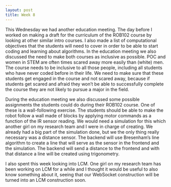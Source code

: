 ```yaml
---
layout: post
title: Week 8
---
```

This Wednesday we had another education meeting. The day before I worked on making a draft for the curriculum of the ROB102 course by looking at other similar intro courses. I also made a list of computational objectives that the students will need to cover in order to be able to start coding and learning about algorithms. In the education meeting we also discussed the need to make both courses as inclusive as possible. POC and women in STEM are often times scared away more easily than (white) men. The course needs to be inclusive to all those people, including all students who have never coded before in their life. We need to make sure that these students get engaged in the course and not scared away, because if students get scared and afraid they won’t be able to successfully complete the course they are not likely to pursue a major in the field. 

During the education meeting we also discussed some possible assignments the students could do during their ROB102 course. One of these is a wall-following exercise. The students should be able to make the robot follow a wall made of blocks by applying motor commands as a function of the IR sensor reading. We would need a simulation for this which another girl on my research team and I were in charge of creating. We already had a big part of the simulation done, but we the only thing really necessary was a distance sensor. The backend will use Bresenham’s line algorithm to create a line that will serve as the sensor in the frontend and the simulation. The backend will send a distance to the frontend and with that distance a line will be created using trigonometry. 

I also spent this week looking into LCM. One girl on my research team has been working on LCM for a while and I thought it would be useful to also know something about it, seeing that our WebSocket construction will be turned into an LCM construction soon. 
